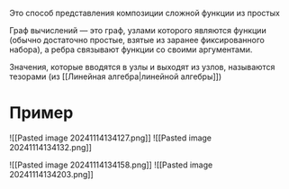 Это способ представления композиции сложной функции из простых

Граф вычислений — это граф, узлами которого являются функции (обычно достаточно простые, взятые из заранее фиксированного набора), а ребра связывают функции со своими аргументами.

Значения, которые вводятся в узлы и выходят из узлов, называются тезорами (из [[Линейная алгебра|линейной алгебры]])


# Пример

![[Pasted image 20241114134127.png]]
![[Pasted image 20241114134132.png]]

![[Pasted image 20241114134158.png]]
![[Pasted image 20241114134203.png]]